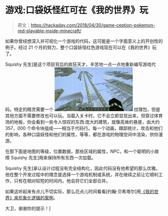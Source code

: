 # 游戏:口袋妖怪红可在《我的世界》玩

> 原文：<https://hackaday.com/2018/04/30/game-ception-pokemon-red-playable-inside-minecraft/>

如果你曾经想深入并可视化一个游戏的代码，这可能是一个字面意义上的开创性的例子。经过 21 个月的努力，整个口袋妖怪红色游戏现在可以在《我的世界》玩了。

Squishy 先生]是这个项目背后的疯狂天才，辛苦地一点一点地重新编写游戏代码。特定的精灵需要一个 [![](img/5073b293ef30120638d778a2297254f7.png)](https://hackaday.com/wp-content/uploads/2018/04/a9aqzxy-imgur.gif) 纹理包，但是其他方面不需要修改也可以玩。当载入关卡时，它不会立即显现出来，但穿过体育场的地板，你会看到一些令人惊叹的东西:庞大的建筑，就像高耸的悬崖，由大约 357，000 个命令块组成——相当于代码行。每一个动画，跟踪统计，攻击和他们的影响，各种口袋妖怪和他们的属性，等等，都在游戏的物理空间中渲染，供你漫游。

在那下面是地图的等级，位置数据，那些区域的属性，NPC，和一个聪明的小故障 Squishy 先生]用来保持所有东西一次加载。

Squishy 先生]承认设计过程没有完全结构化，因此代码没有他希望的那么优雅。他在整个开发过程中的理念是选择一个游戏机制或系统，并在继续之前让它顺利工作，只有在相对较短的时间内，他会将它们全部合并。

如果这听起来有点儿不切实际，那么花点儿时间看看[约翰·贝希塔尔]用[《我的世界》来形象化逻辑的案例](https://hackaday.com/2017/11/08/visualizing-logic-with-minecraft/)。

大卫，谢谢你的提示！]